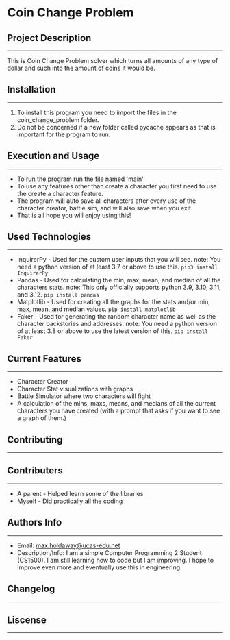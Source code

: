 # Coin Change Problem

## Project Description
---
This is Coin Change Problem solver which turns all amounts of any type of dollar and such into the amount of coins it would be.

## Installation
---
1. To install this program you need to import the files in the coin_change_problem folder.
2. Do not be concerned if a new folder called pycache appears as that is important for the program to run.   

## Execution and Usage
---

+ To run the program run the file named 'main'
+ To use any features other than create a character you first need to use the create a character feature.
+ The program will auto save all characters after every use of the character creator, battle sim, and will also save when you exit.
+ That is all hope you will enjoy using this!  

## Used Technologies
---

+ InquirerPy - Used for the custom user inputs that you will see. note: You need a python version of at least 3.7 or above to use this.
`pip3 install InquirerPy`
+ Pandas - Used for calculating the min, max, mean, and median of all the characters stats. note: This only officially supports python 3.9, 3.10, 3.11, and 3.12.
`pip install pandas`
+ Matplotlib - Used for creating all the graphs for the stats and/or min, max, mean, and median values.
`pip install matplotlib`
+ Faker - Used for generating the random character name as well as the character backstories and addresses. note: You need a python version of at least 3.8 or above to use the latest version of this.
`pip install Faker`  

## Current Features
---
+ Character Creator
+ Character Stat visualizations with graphs
+ Battle Simulator where two characters will fight
+ A calculation of the mins, maxs, means, and medians of all the current characters you have created (with a prompt that asks if you want to see a graph of them.)  

## Contributing
---
  
## Contributers
---

+ A parent - Helped learn some of the libraries
+ Myself - Did practically all the coding  

## Authors Info
---

+ Email: max.holdaway@ucas-edu.net
+ Description/Info:
I am a simple Computer Programming 2 Student (CS1500). I am still learning how to code but I am improving. I hope to improve even more and eventually use this in engineering.  

## Changelog
---
  
## Liscense
---
